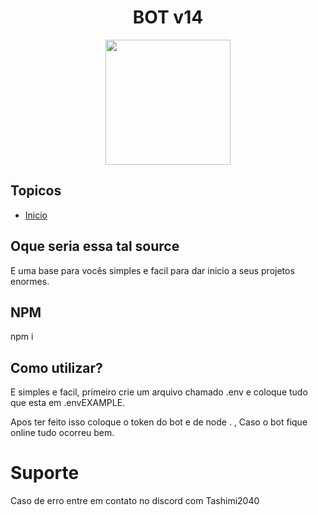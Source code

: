 <h1 align="center">BOT v14</h1>
   <p align="center">

 <img src="https://github.com/Tashimi2040/BotV14/assets/132114580/997a1876-1fb3-43f3-9975-b6a7b3990c83.jpg" width="200" />

</p>


<h2>Topicos</h2>

* [Inicio](main/index.js)

 <h2>Oque seria essa tal source</h2>
<p> E uma base para vocês simples e facil para dar inicio a seus projetos enormes.</p>

<h2>NPM</h2> 
<p>npm i</p>

<h2>Como utilizar?</h2>
<p>E simples e facil, primeiro crie um arquivo chamado .env e coloque tudo que esta em .envEXAMPLE.</p>

Apos ter feito isso coloque o token do bot e de node . , Caso o bot fique online tudo ocorreu bem.
# Suporte
Caso de erro entre em contato no discord com Tashimi2040

